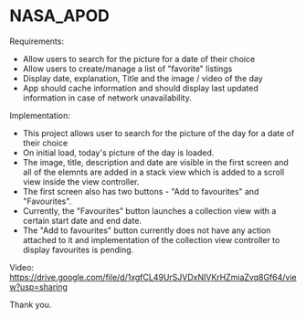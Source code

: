# NASA_APOD

Requirements: 
- Allow users to search for the picture for a date of their choice
- Allow users to create/manage a list of &quot;favorite&quot; listings
- Display date, explanation, Title and the image / video of the day
- App should cache information and should display last updated information in case of
network unavailability.

Implementation:
- This project allows user to search for the picture of the day for a date of their choice
- On initial load, today's picture of the day is loaded.
- The image, title, description and date are visible in the first screen and all of the elemnts are added in a stack view which is added to a scroll view inside the view controller.
- The first screen also has two buttons - "Add to favourites" and "Favourites".
- Currently, the "Favourites" button launches a collection view with a certain start date and end date.
- The "Add to favourites" button currently does not have any action attached to it and implementation of the collection view controller to display favourites is pending.

Video: https://drive.google.com/file/d/1xgfCL49UrSJVDxNIVKrHZmiaZvq8Gf64/view?usp=sharing

Thank you.

